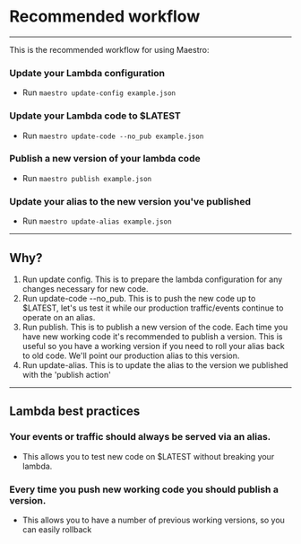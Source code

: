 # Recommended workflow  

---

This is the recommended workflow for using Maestro:  

### Update your Lambda configuration  
- Run `maestro update-config example.json`  

### Update your Lambda code to $LATEST  
- Run `maestro update-code --no_pub example.json`  

### Publish a new version of your lambda code  
- Run `maestro publish example.json`  

### Update your alias to the new version you've published  
- Run `maestro update-alias example.json`  


---

## Why?  

1. Run update config. This is to prepare the lambda configuration for any changes necessary for new code.  
2. Run update-code --no_pub. This is to push the new code up to $LATEST, let's us test it while our production traffic/events continue to operate on an alias.  
3. Run publish. This is to publish a new version of the code. Each time you have new working code it's recommended to publish a version. This is useful so you have a working version if you need to roll your alias back to old code. We'll point our production alias to this version.  
4. Run update-alias. This is to update the alias to the version we published with the 'publish action'

---

## Lambda best practices  

### Your events or traffic should always be served via an alias.  
- This allows you to test new code on $LATEST without breaking your lambda.  

### Every time you push new working code you should publish a version.
- This allows you to have a number of previous working versions, so you can easily rollback

